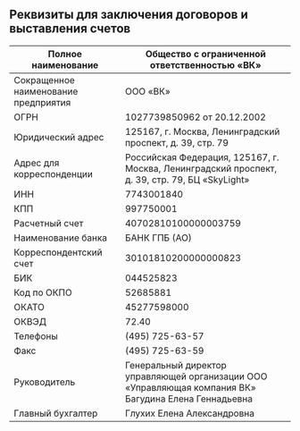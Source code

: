 ## Реквизиты для заключения договоров и выставления счетов

| Полное наименование                | Общество с ограниченной ответственностью «ВК»            |
|------------------------------------|----------------------------------------------------------|
| Сокращенное наименование предприятия | ООО «ВК»                                                                        |
| ОГРН                                 | 1027739850962 от 20.12.2002                                                     |
| Юридический адрес                    | 125167, г. Москва, Ленинградский проспект, д. 39, стр. 79                       |
| Адрес для корреспонденции            | Российская Федерация, 125167, г. Москва, Ленинградский проспект, д. 39, стр. 79, БЦ «SkyLight» |
| ИНН                                  | 7743001840                                                                      |
| КПП                                  | 997750001                                                                       |
| Расчетный счет                       | 40702810100000003759                                                            |
| Наименование банка                   | БАНК ГПБ (АО)                                                                   |
| Корреспондентский счет               | 30101810200000000823                                                            |
| БИК                                  | 044525823                                                                       |
| Код по ОКПО                          | 52685881                                                                        |
| ОКАТО                                | 45277598000                                                                     |
| ОКВЭД                                | 72.40                                                                           |
| Телефоны                             | (495) 725-63-57                                                                 |
| Факс                                 | (495) 725-63-59                                                                 |
| Руководитель                         | Генеральный директор управляющей организации ООО «Управляющая компания ВК»<br>Багудина Елена Геннадьевна |
| Главный бухгалтер                    | Глухих Елена Александровна                                                      |
